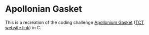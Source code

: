 
# Apollonian Gasket

This is a recreation of the coding challenge [Apollonium Gasket](https://www.youtube.com/watch?v=6UlGLB_jiCs) ([TCT website link](https://thecodingtrain.com/challenges/182-apollonian-gasket)) in C.
